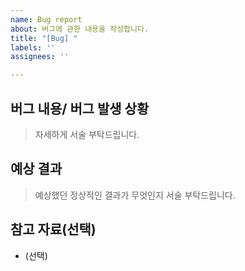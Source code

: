 ```yaml
---
name: Bug report
about: 버그에 관한 내용을 작성합니다.
title: "[Bug] "
labels: ''
assignees: ''

---
```


## 버그 내용/ 버그 발생 상황

> 자세하게 서술 부탁드립니다.

## 예상 결과

> 예상했던 정상적인 결과가 무엇인지 서술 부탁드립니다.

## 참고 자료(선택)

- (선택)
